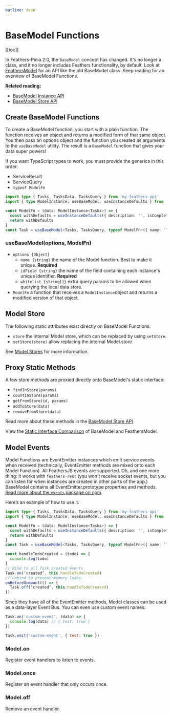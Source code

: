 ```yaml
---
outline: deep
---
```


<script setup>
import Badge from '../components/Badge.vue'
import BlockQuote from '../components/BlockQuote.vue'
</script>

# BaseModel Functions

[[toc]]

In Feathers-Pinia 2.0, the `BaseModel` concept has changed.  It's no longer a class, and it no longer includes Feathers
functionality, by default. Look at [FeathersModel](/guide/use-feathers-model) for an API like the old BaseModel class.
Keep reading for an overview of BaseModel Functions.

**Related reading:**

- [BaseModel Instance API](/guide/use-base-model-instances)
- [BaseModel Store API](/guide/use-base-model-stores)

## Create BaseModel Functions

To create a BaseModel function, you start with a plain function. The function receives an object and returns a
modified form of that same object. You then pass an options object and the function you created as arguments to the
`useBaseModel` utility. The result is a `BaseModel` function that gives your data super powers!

If you want TypeScript types to work, you must provide the generics in this order:

- ServiceResult
- ServiceQuery
- `typeof ModelFn`

<!--@include: ./types-notification.md-->

```ts
import type { Tasks, TasksData, TasksQuery } from 'my-feathers-api'
import { type ModelInstance, useBaseModel, useInstanceDefaults } from 'feathers-pinia'

const ModelFn = (data: ModelInstance<Tasks>) => {
  const withDefaults = useInstanceDefaults({ description: '', isComplete: false }, data)
  return withDefaults
}
const Task = useBaseModel<Tasks, TasksQuery, typeof ModelFn>({ name: 'Task', idField: '_id' }, ModelFn)
```

### useBaseModel(options, ModelFn)

- `options {Object}`
  - `name {string}` the name of the Model function. Best to make it unique. **Required**
  - `idField {string}` the name of the field containing each instance's unique identifier. **Required**
  - `whitelist {string[]}` extra query params to be allowed when querying the local data store.
- `ModelFn` a function that receives a `ModelInstance`object and returns a modified version of that object.

## Model Store

The following static attributes exist directly on BaseModel Functions:

- `store` the internal Model store, which can be replaced by using `setStore`.
- `setStore(store)` allow replacing the internal Model.store.

See [Model Stores](/guide/model-stores) for more information.

## Proxy Static Methods

A few store methods are proxied directly onto BaseModel's static interface:

- `findInStore(params)`
- `countInStore(params)`
- `getFromStore(id, params)`
- `addToStore(data)`
- `removeFromStore(data)`

Read more about these methods in the [BaseModel Store API](/guide/use-base-model-stores#storage)

View the [Static Interface Comparison](/guide/model-functions#compare-static-properties) of BaseModel and FeathersModel.

## Model Events

Model Functions are EventEmitter instances which emit service events when received (technically, EventEmitter methods
are mixed onto each Model Function). All FeathersJS events are supported. Oh, and one more thing: it works with
`feathers-rest` (you won't receive socket events, but you can listen for when instances are created in other parts of
the app.) BaseModel contains all EventEmitter.prototype properties and methods.
[Read more about the `events` package on npm](https://npmjs.com/package/events).

Here’s an example of how to use it:

<!--@include: ./types-notification.md-->

```ts
import type { Tasks, TasksData, TasksQuery } from 'my-feathers-api'
import { type ModelInstance, useBaseModel, useInstanceDefaults } from 'feathers-pinia'

const ModelFn = (data: ModelInstance<Tasks>) => {
  const withDefaults = useInstanceDefaults({ description: '', isComplete: false }, data)
  return withDefaults
}
const Task = useBaseModel<Tasks, TasksQuery, typeof ModelFn>({ name: 'Task', idField: '_id' }, ModelFn)

const handleTodoCreated = (todo) => {
  console.log(todo)
}
// Bind to all Task.created events
Task.on(‘created’, this.handleTodoCreated)
// Unbind to prevent memory leaks.
onBeforeUnmount(() => {
  Task.off(‘created’, this.handleTodoCreated)
})
```

Since they have all of the EventEmitter methods, Model classes can be used as a data-layer Event Bus. You can even use
custom event names:

```js
Task.on('custom-event', (data) => {
  console.log(data) // { test: true }
})

Task.emit('custom-event', { test: true })
```

### Model.on

Register event handlers to listen to events.

### Model.once

Register an event handler that only occurs once.

### Model.off

Remove an event handler.
